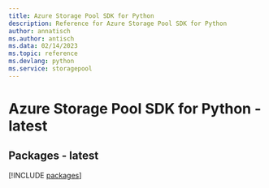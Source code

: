 ```yaml
---
title: Azure Storage Pool SDK for Python
description: Reference for Azure Storage Pool SDK for Python
author: annatisch
ms.author: antisch
ms.data: 02/14/2023
ms.topic: reference
ms.devlang: python
ms.service: storagepool
---
```

# Azure Storage Pool SDK for Python - latest
## Packages - latest
[!INCLUDE [packages](storage-pool-index.md)]
